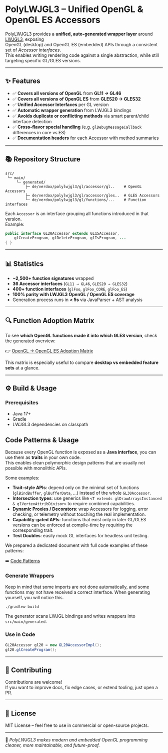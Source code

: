 # PolyLWJGL3 – Unified OpenGL & OpenGL ES Accessors

PolyLWJGL3 provides a **unified, auto-generated wrapper layer** around [LWJGL3](https://www.lwjgl.org/), exposing  
OpenGL (desktop) and OpenGL ES (embedded) APIs through a consistent set of *Accessor interfaces*.  
This enables writing rendering code against a single abstraction, while still targeting specific GL/GLES versions.

---

## ✨ Features

- ✅ **Covers all versions of OpenGL** from **GL11 → GL46**  
- ✅ **Covers all versions of OpenGL ES** from **GLES20 → GLES32**  
- ✅ **Unified Accessor Interfaces** per GL version  
- ✅ **Automatic wrapper generation** from LWJGL3 bindings  
- ✅ **Avoids duplicate or conflicting methods** via smart parent/child interface detection  
- ✅ **Cross-flavor special handling** (e.g. `glDebugMessageCallback` differences in core vs ES)  
- ✅ **Documentation headers** for each Accessor with method summaries

---

## 📚 Repository Structure

```
src/
 └─ main/
     └─ generated/
         ├─ de/verdox/polylwjgl3/gl/accessor/gl..    # OpenGL Accessors
         ├─ de/verdox/polylwjgl3/gl/accessor/gles..  # GLES Accessors
         └─ de/verdox/polylwjgl3/gl/functions/...    # Function interfaces
```

Each `Accessor` is an interface grouping all functions introduced in that version.  
Example:

```java
public interface GL20Accessor extends GL15Accessor,
    glCreateProgram, glDeleteProgram, glIsProgram, ...
{ }
```

---

## 📊 Statistics

- **~2,500+ function signatures** wrapped
- **36 Accessor interfaces** (`GL11 → GL46`, `GLES20 → GLES32`)
- **400+ function interfaces** (`glFoo`, `glFoo_CORE`, `glFoo_ES`)
- **100% parity with LWJGL3 OpenGL / OpenGL ES coverage**
- Generation process runs in **< 5s** via JavaParser + AST analysis

---

## 🔍 Function Adoption Matrix

To see **which OpenGL functions made it into which GLES version**, check the generated overview:

👉 [OpenGL → OpenGL ES Adoption Matrix](opengl_to_gles_adoption.md)

This matrix is especially useful to compare **desktop vs embedded feature sets** at a glance.

---

## ⚙️ Build & Usage

### Prerequisites
- Java 17+
- Gradle
- LWJGL3 dependencies on classpath

## Code Patterns & Usage

Because every OpenGL function is exposed as a **Java interface**, you can use them as **traits** in your own code.  
This enables clean polymorphic design patterns that are usually not possible with monolithic APIs.

Some examples:

- **Trait-style APIs**: depend only on the minimal set of functions (`glBindBuffer`, `glBufferData`, …) instead of the whole `GL30Accessor`.
- **Intersection types**: use generics like `<T extends glDrawArraysInstanced & glVertexAttribDivisor>` to require combined capabilities.
- **Dynamic Proxies / Decorators**: wrap Accessors for logging, error checking, or telemetry without touching the real implementation.
- **Capability-gated APIs**: functions that exist only in later GL/GLES versions can be enforced at compile-time by requiring the corresponding trait.
- **Test Doubles**: easily mock GL interfaces for headless unit testing.

We prepared a dedicated document with full code examples of these patterns:

➡️ [Code Patterns](./CODE_PATTERNS.md)

### Generate Wrappers
Keep in mind that some imports are not done automatically, and some functions may not have received a correct interface. When generating yourself, you will notice this.
```bash
./gradlew build
```

The generator scans LWJGL bindings and writes wrappers into `src/main/generated`.

### Use in Code
```java
GL20Accessor gl20 = new GL20AccessorImpl();
gl20.glCreateProgram();
```

---

## 🤝 Contributing

Contributions are welcome!  
If you want to improve docs, fix edge cases, or extend tooling, just open a PR.

---

## 📜 License

MIT License – feel free to use in commercial or open-source projects.

---

🚀 *PolyLWJGL3 makes modern and embedded OpenGL programming cleaner, more maintainable, and future-proof.*
